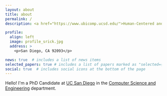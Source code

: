 ```yaml
---
layout: about
title: about
permalink: /
description: <a href="https://www.ubicomp.ucsd.edu/">Human-Centered and Ubiquitous Computing Lab</a> | <a href="https://designlab.ucsd.edu/">Design Lab</a>

profile:
  align: left
  image: profile_srick.jpg
  address: >
    <p>San Diego, CA 92093</p>

news: true  # includes a list of news items
selected_papers: true # includes a list of papers marked as "selected={true}"
social: true  # includes social icons at the bottom of the page
---
```


Hello! I'm a PhD Candidate at <a href="https://ucsd.edu/">UC San Diego</a> in the <a href="https://cse.ucsd.edu/">Computer Science and Engineering</a> department.
